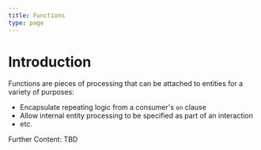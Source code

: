 ```yaml
---
title: Functions
type: page
---
```


# Introduction
Functions are pieces of processing that can be attached to entities for 
a variety of purposes:
* Encapsulate repeating logic from a consumer's `on` clause
* Allow internal entity processing to be specified as part of an interaction
* etc.

Further Content: TBD

